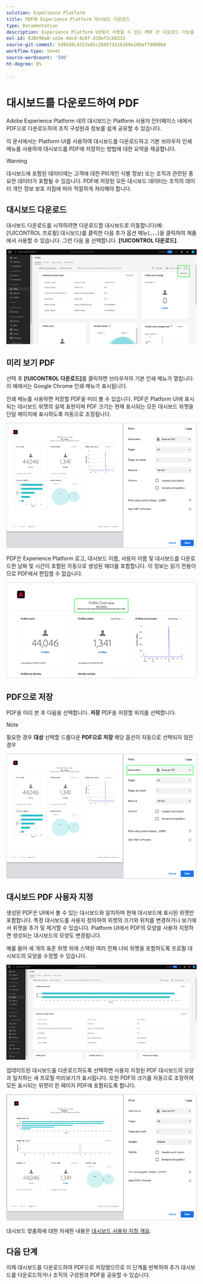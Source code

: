```yaml
---
solution: Experience Platform
title: PDF에 Experience Platform 대시보드 다운로드
type: Documentation
description: Experience Platform UI에서 사용할 수 있는 PDF 간 다운로드 기능을 사용하여 대시보드 시각화의 복사본을 저장합니다.
exl-id: 838e98a0-ce2e-4dcd-8c8f-d28ef2cb8315
source-git-commit: 5d9428c4323e65c2605fd116160e160af7d9086d
workflow-type: tm+mt
source-wordcount: '580'
ht-degree: 0%

---
```


# 대시보드를 다운로드하여 PDF

Adobe Experience Platform 내의 대시보드는 Platform 사용자 인터페이스 내에서 PDF으로 다운로드하여 조직 구성원과 정보를 쉽게 공유할 수 있습니다.

이 문서에서는 Platform UI를 사용하여 대시보드를 다운로드하고 기본 브라우저 인쇄 메뉴를 사용하여 대시보드를 PDF에 저장하는 방법에 대한 요약을 제공합니다.

>[!WARNING]
>
>대시보드에 포함된 데이터에는 고객에 대한 PII(개인 식별 정보) 또는 조직과 관련된 중요한 데이터가 포함될 수 있습니다. PDF에 저장된 모든 대시보드 데이터는 조직의 데이터 개인 정보 보호 지침에 따라 적절하게 처리해야 합니다.

## 대시보드 다운로드

대시보드 다운로드를 시작하려면 다운로드할 대시보드로 이동합니다(예: [!UICONTROL 프로필] 대시보드)를 클릭한 다음 추가 옵션 메뉴(**`...`**)을 클릭하여 제품에서 사용할 수 있습니다. 그런 다음 을 선택합니다. **[!UICONTROL 다운로드]**.

![줄임표 및 다운로드 드롭다운이 강조 표시된 Experience Platform 프로필 대시보드입니다.](images/download/download-button.png)

## 미리 보기 PDF

선택 후 **[!UICONTROL 다운로드]**&#x200B;를 클릭하면 브라우저의 기본 인쇄 메뉴가 열립니다. 이 예에서는 Google Chrome 인쇄 메뉴가 표시됩니다.

인쇄 메뉴를 사용하면 저장할 PDF을 미리 볼 수 있습니다. PDF은 Platform UI에 표시되는 대시보드 위젯의 실제 표현이며 PDF 크기는 현재 표시되는 모든 대시보드 위젯을 단일 페이지에 표시하도록 자동으로 조정됩니다.

![프로파일 개요는 오른쪽에 인쇄 옵션 패널이 있는 단일 페이지 형식으로 표시됩니다.](images/download/download-chrome-print.png)

PDF은 Experience Platform 로고, 대시보드 이름, 사용자 이름 및 대시보드를 다운로드한 날짜 및 시간이 포함된 자동으로 생성된 헤더를 포함합니다. 이 정보는 읽기 전용이므로 PDF에서 편집할 수 없습니다.

![자동으로 생성된 헤더가 강조 표시된 인쇄 미리보기를 닫습니다.](images/download/download-pdf.png)

## PDF으로 저장

PDF을 미리 본 후 다음을 선택합니다. **저장** PDF을 저장할 위치를 선택합니다.

>[!NOTE]
>
>필요한 경우 **대상** 선택할 드롭다운 **PDF으로 저장** 해당 옵션이 자동으로 선택되지 않은 경우

![PDF 개요가 대상 드롭다운으로 프로필 인쇄로 저장 옵션이 강조 표시된 단일 페이지 형식으로 표시됩니다.](images/download/download-chrome-print-destination.png)

## 대시보드 PDF 사용자 지정

생성된 PDF은 UI에서 볼 수 있는 대시보드와 일치하며 현재 대시보드에 표시된 위젯만 포함합니다. 특정 대시보드를 사용자 정의하여 위젯의 크기와 위치를 변경하거나 보기에서 위젯을 추가 및 제거할 수 있습니다. Platform UI에서 PDF의 모양을 사용자 지정하면 생성되는 대시보드의 모양도 변경됩니다.

예를 들어 세 개의 표준 위젯 위에 스택된 여러 전체 너비 위젯을 포함하도록 프로필 대시보드의 모양을 수정할 수 있습니다.

![길어진 위젯 표시를 보여 주는 프로필 대시보드.](images/download/download-modify.png)

업데이트된 대시보드를 다운로드하도록 선택하면 사용자 지정된 PDF 대시보드의 모양과 일치하는 새 프로필 미리보기가 표시됩니다. 또한 PDF의 크기를 자동으로 조정하여 모든 표시되는 위젯이 한 페이지 PDF에 포함되도록 합니다.

![프로파일 개요는 오른쪽에 인쇄 옵션 패널이 있는 단일 페이지 형식으로 표시됩니다.](images/download/download-chrome-print-modified.png)

대시보드 맞춤화에 대한 자세한 내용은 [대시보드 사용자 지정 개요](customize/overview.md).

## 다음 단계

이제 대시보드를 다운로드하여 PDF으로 저장했으므로 이 단계를 반복하여 추가 대시보드를 다운로드하거나 조직의 구성원과 PDF을 공유할 수 있습니다.
